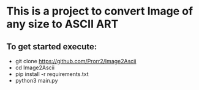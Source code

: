 # This is a project to convert Image of any size to ASCII ART
## To get started execute:
- git clone https://github.com/Prorr2/Image2Ascii
- cd Image2Ascii
- pip install -r requirements.txt
- python3 main.py
